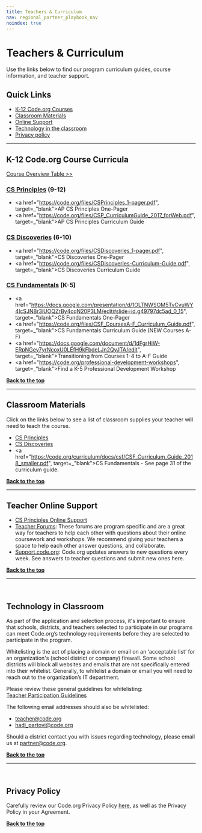 ```yaml
---
title: Teachers & Curriculum
nav: regional_partner_playbook_nav
noindex: true
---
```


# Teachers & Curriculum

Use the links below to find our program curriculum guides, course information, and teacher support.

## Quick Links

- [K-12 Code.org Courses](#courses)<br/>
- [Classroom Materials](#supplies)<br/>
- [Online Support](#online)
- [Technology in the classroom](#technology)<br/>
- [Privacy policy](#privacy)

________________
<a id="courses"></a>
## **K-12 Code.org Course Curricula**
[Course Overview Table >>](https://code.org/educate/curriculum/courses)
<br/>
### [CS Principles](/educate/csp#lessons) (9-12)

- <a href="https://code.org/files/CSPrinciples_1-pager.pdf", target=_"blank">AP CS Principles One-Pager</a><br/>
- <a href="https://code.org/files/CSP_CurriculumGuide_2017_forWeb.pdf", target=_"blank">AP CS Principles Curriculum Guide</a>


### [CS Discoveries](https://code.org/educate/csd) (6-10)

- <a href="https://code.org/files/CSDiscoveries_1-pager.pdf", target=_"blank">CS Discoveries One-Pager</a>
- <a href="https://code.org/files/CSDiscoveries-Curriculum-Guide.pdf", target=_"blank">CS Discoveries Curriculum Guide</a><br/>


### [CS Fundamentals](https://code.org/educate/curriculum/elementary-school) (K-5)

- <a href="https://docs.google.com/presentation/d/1OLTNWSOM5TvCvuWY4IcSJNBr3iUOQZrBy4cqN20P3LM/edit#slide=id.g49797dc5ad_0_15", target=_"blank">CS Fundamentals One-Pager</a><br/>
- <a href="https://code.org/files/CSF_CoursesA-F_Curriculum_Guide.pdf", target=_"blank">CS Fundamentals Curriculum Guide (NEW Courses A-F)</a><br/>
- <a href="https://docs.google.com/document/d/1dFgrHiW-ERpNGey7yrNcoxU0LEfH9kFbdeLJn2QyJTA/edit", target=_"blank">Transitioning from Courses 1-4 to A-F Guide</a><br/>
- <a href="https://code.org/professional-development-workshops", target=_"blank">Find a K-5 Professional Development Workshop</a>


[**Back to the top**](#top)
<br/>
________________
<a id="supplies"></a>


## **Classroom Materials**

Click on the links below to see a list of classroom supplies your teacher will need to teach the course.

- [CS Principles](https://code.org/educate/csp#materials)
- [CS Discoveries](https://code.org/educate/csd#supplies)
- <a href="https://code.org/curriculum/docs/csf/CSF_Curriculum_Guide_2018_smaller.pdf", target=_"blank">CS Fundamentals</a> - See page 31 of the curriculum guide.

[**Back to the top**](#top)
<br/>
________________
<a id="online"></a>


## **Teacher Online Support**


- [CS Principles Online Support](https://studio.code.org/courses/CSP%20Support)
- [Teacher Forums](http://forum.code.org/): These forums are program specific and are a great way for teachers to help each other with questions about their online coursework and workshops. We recommend giving your teachers a space to help each other answer questions, and collaborate.
- [Support.code.org](https://support.code.org/hc/en-us): Code.org updates answers to new questions every week. See answers to teacher questions and submit new ones here.


[**Back to the top**](#top)
<br/>


________________
<a id="technology"></a>
<br/>

## **Technology in Classroom**

As part of the application and selection process, it's important to ensure that schools, districts, and teachers selected to participate in our programs can meet Code.org’s technology requirements before they are selected to participate in the program.

Whitelisting is the act of placing a domain or email on an ‘acceptable list’ for an organization's (school district or company) firewall. Some school districts will block all websites and emails that are not specifically entered into their whitelist. Generally, to whitelist a domain or email you will need to reach out to the organization’s IT department.

Please review these general guidelines for whitelisting:<br/>
[Teacher Participation Guidelines](/educate/it) <br/>

The following email addresses should also be whitelisted:

- teacher@code.org<br/>
- hadi_partovi@code.org<br/>

Should a district contact you with issues regarding technology, please email us at partner@code.org.

[**Back to the top**](#top)
<br/>

________________
<a id="privacy"></a>
<br/>

## **Privacy Policy**

Carefully review our Code.org Privacy Policy [here](/privacy), as well as the Privacy Policy in your Agreement.




[**Back to the top**](#top)
<br/>



